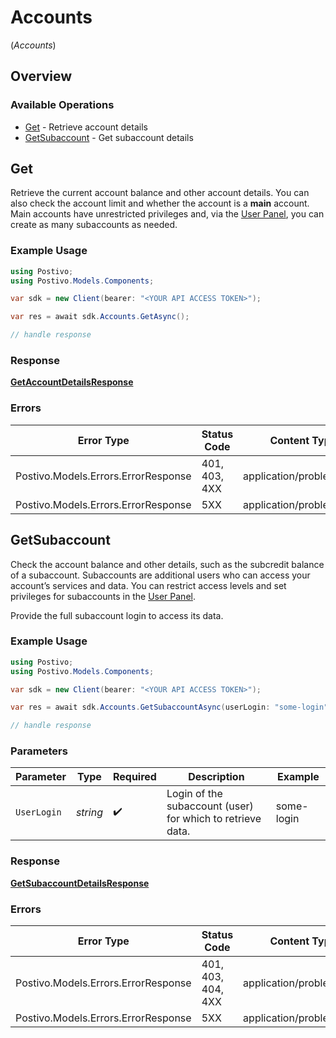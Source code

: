 # Accounts
(*Accounts*)

## Overview

### Available Operations

* [Get](#get) - Retrieve account details
* [GetSubaccount](#getsubaccount) - Get subaccount details

## Get

Retrieve the current account balance and other account details. You can also check the account limit and whether the account is a **main** account. Main accounts have unrestricted privileges and, via the [User Panel](https://panel.postivo.pl), you can create as many subaccounts as needed.

### Example Usage

<!-- UsageSnippet language="csharp" operationID="getAccountDetails" method="get" path="/account" -->
```csharp
using Postivo;
using Postivo.Models.Components;

var sdk = new Client(bearer: "<YOUR API ACCESS TOKEN>");

var res = await sdk.Accounts.GetAsync();

// handle response
```

### Response

**[GetAccountDetailsResponse](../../Models/Requests/GetAccountDetailsResponse.md)**

### Errors

| Error Type                          | Status Code                         | Content Type                        |
| ----------------------------------- | ----------------------------------- | ----------------------------------- |
| Postivo.Models.Errors.ErrorResponse | 401, 403, 4XX                       | application/problem+json            |
| Postivo.Models.Errors.ErrorResponse | 5XX                                 | application/problem+json            |

## GetSubaccount

Check the account balance and other details, such as the subcredit balance of a subaccount. Subaccounts are additional users who can access your account’s services and data. You can restrict access levels and set privileges for subaccounts in the [User Panel](https://panel.postivo.pl).

Provide the full subaccount login to access its data.

### Example Usage

<!-- UsageSnippet language="csharp" operationID="getSubaccountDetails" method="get" path="/account/{user_login}" -->
```csharp
using Postivo;
using Postivo.Models.Components;

var sdk = new Client(bearer: "<YOUR API ACCESS TOKEN>");

var res = await sdk.Accounts.GetSubaccountAsync(userLogin: "some-login");

// handle response
```

### Parameters

| Parameter                                                  | Type                                                       | Required                                                   | Description                                                | Example                                                    |
| ---------------------------------------------------------- | ---------------------------------------------------------- | ---------------------------------------------------------- | ---------------------------------------------------------- | ---------------------------------------------------------- |
| `UserLogin`                                                | *string*                                                   | :heavy_check_mark:                                         | Login of the subaccount (user) for which to retrieve data. | some-login                                                 |

### Response

**[GetSubaccountDetailsResponse](../../Models/Requests/GetSubaccountDetailsResponse.md)**

### Errors

| Error Type                          | Status Code                         | Content Type                        |
| ----------------------------------- | ----------------------------------- | ----------------------------------- |
| Postivo.Models.Errors.ErrorResponse | 401, 403, 404, 4XX                  | application/problem+json            |
| Postivo.Models.Errors.ErrorResponse | 5XX                                 | application/problem+json            |